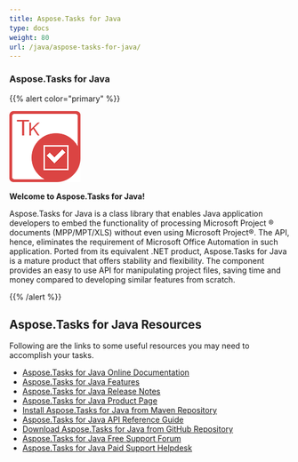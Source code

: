 ```yaml
---
title: Aspose.Tasks for Java
type: docs
weight: 80
url: /java/aspose-tasks-for-java/
---
```


### **Aspose.Tasks for Java**
{{% alert color="primary" %}} 

![todo:image_alt_text](aspose-tasks-for-java_1.png)

**Welcome to Aspose.Tasks for Java!**

Aspose.Tasks for Java is a class library that enables Java application developers to embed the functionality of processing Microsoft Project ® documents (MPP/MPT/XLS) without even using Microsoft Project®. The API, hence, eliminates the requirement of Microsoft Office Automation in such application. Ported from its equivalent .NET product, Aspose.Tasks for Java is a mature product that offers stability and flexibility. The component provides an easy to use API for manipulating project files, saving time and money compared to developing similar features from scratch.

{{% /alert %}} 
## **Aspose.Tasks for Java Resources**
Following are the links to some useful resources you may need to accomplish your tasks.

- [Aspose.Tasks for Java Online Documentation](/tasks/java/)
- [Aspose.Tasks for Java Features](/tasks/java/product-overview/)
- [Aspose.Tasks for Java Release Notes](/tasks/java/releate-notes/)
- [Aspose.Tasks for Java Product Page](https://products.aspose.com/tasks/java)
- [Install Aspose.Tasks for Java from Maven Repository](/tasks/java/installation/)
- [Aspose.Tasks for Java API Reference Guide](https://apireference.aspose.com/java/tasks)
- [Download Aspose.Tasks for Java from GitHub Repository](https://github.com/aspose-tasks/Aspose.Tasks-for-Java)
- [Aspose.Tasks for Java Free Support Forum](https://forum.aspose.com/c/tasks)
- [Aspose.Tasks for Java Paid Support Helpdesk](https://helpdesk.aspose.com/)
